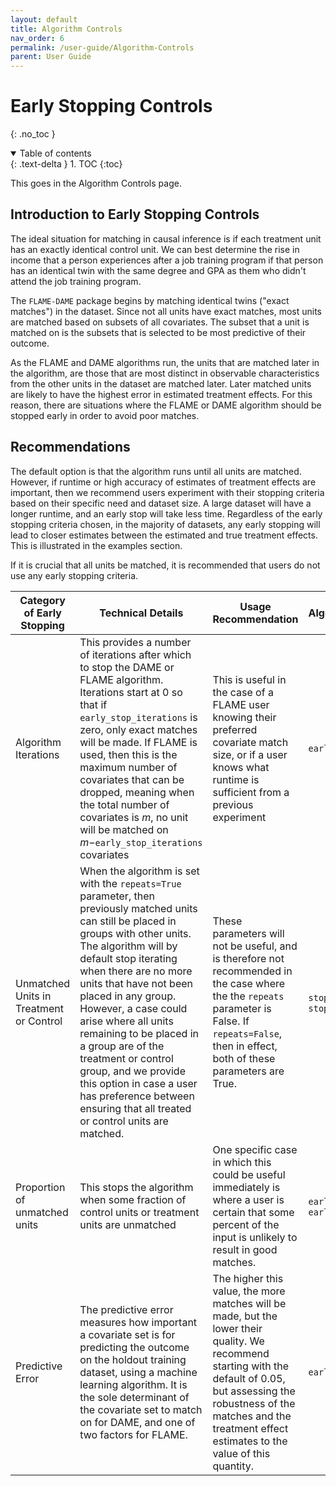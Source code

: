 ```yaml
---
layout: default
title: Algorithm Controls
nav_order: 6
permalink: /user-guide/Algorithm-Controls
parent: User Guide
---
```


# Early Stopping Controls
{: .no_toc }

<details open markdown="block">
  <summary>
    Table of contents
  </summary>
  {: .text-delta }
1. TOC
{:toc}
</details>

This goes in the Algorithm Controls page. 

## Introduction to Early Stopping Controls

The ideal situation for matching in causal inference is if each treatment unit has an exactly identical control unit. We can best determine the rise in income that a person experiences after a job training program if that person has an identical twin with the same degree and GPA as them who didn't attend the job training program. 

The `FLAME-DAME` package begins by matching identical twins ("exact matches") in the dataset. Since not all units have exact matches, most units are matched based on subsets of all covariates. The subset that a unit is matched on is the subsets that is selected to be most predictive of their outcome. 

As the FLAME and DAME algorithms run, the units that are matched later in the algorithm, are those that are most distinct in observable characteristics from the other units in the dataset are matched later. Later matched units are likely to have the highest error in estimated treatment effects. For this reason, there are situations where the FLAME or DAME algorithm should be stopped early in order to avoid poor matches. 


## Recommendations


The default option is that the algorithm runs until all units are matched. However, if runtime or high accuracy of estimates of treatment effects are important, then we recommend users experiment with their stopping criteria based on their specific need and dataset size. A large dataset will have a longer runtime, and an early stop will take less time. Regardless of the early stopping criteria chosen, in the majority of datasets, any early stopping will lead to closer estimates between the estimated and true treatment effects. This is illustrated in the examples section. 

If it is crucial that all units be matched, it is recommended that users do not use any early stopping criteria.

| Category of Early Stopping              | Technical Details                                                                                                                                                                                                                                                                                                                                                                                                                                                                                            | Usage Recommendation                                                                                                                                                                                                                                                                                                                                                                         | Algorithm parameters                           |
|-----------------------------------------|--------------------------------------------------------------------------------------------------------------------------------------------------------------------------------------------------------------------------------------------------------------------------------------------------------------------------------------------------------------------------------------------------------------------------------------------------------------------------------------------------------------|----------------------------------------------------------------------------------------------------------------------------------------------------------------------------------------------------------------------------------------------------------------------------------------------------------------------------------------------------------------------------------------------|------------------------------------------------|
| Algorithm Iterations                    | This provides a number of iterations after which to stop the DAME or FLAME algorithm. Iterations start at 0 so that if `early_stop_iterations` is zero, only exact matches will be made. If FLAME is used, then this is the maximum number of covariates that can be dropped, meaning when the total number of covariates is $m$, no unit will be matched on $m-$`early_stop_iterations`  covariates                                                                                                                                                                                                              | This is useful in the case of a FLAME user knowing their preferred covariate match size, or if a user knows what runtime is sufficient from a previous experiment                                                                                                                                                                                                                            | `early_stop_iterations`                        |
| Unmatched Units in Treatment or Control | When the algorithm is set with the `repeats=True` parameter, then previously matched units can still be placed in groups with other units. The algorithm will by default stop iterating when there are no more units that have not been placed in any group. However, a case could arise where all units remaining to be placed in a group are of the treatment or control group, and we  provide this option in case a user has preference between ensuring that all treated or control units are matched.  | These parameters will not be useful, and is therefore not recommended in the case where the the `repeats` parameter is False. If `repeats=False`, then in effect, both of these parameters are True.                                                                                                                                                                                                        |   `stop_unmatched_c`, `stop_unmatched_t`       |
| Proportion of unmatched units           | This stops the algorithm when some fraction of control units or treatment units are unmatched                                                                                                                                                                                                                                                                                                                                                                                                                | One specific case in which this could be useful immediately is where a user is certain that some percent of the input is unlikely to result in good matches.                                                                                                                                                                                                                                 | `early_stop_un_c_frac`, `early_stop_un_t_frac` |
| Predictive Error                        | The predictive error measures how important a covariate set is for predicting the outcome on the holdout training dataset, using a machine learning algorithm. It is the sole determinant of the covariate set to match on for DAME, and one of two factors for FLAME.                                                                                                                                                                                                                                                | The higher this value, the more matches will be made, but the lower their quality. We recommend starting with the default of 0.05, but assessing the robustness of the matches and the treatment effect estimates to the value of this quantity.| `early_stop_pe` |
